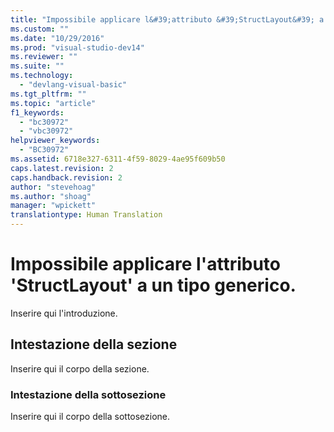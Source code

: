 ```yaml
---
title: "Impossibile applicare l&#39;attributo &#39;StructLayout&#39; a un tipo generico. | Microsoft Docs"
ms.custom: ""
ms.date: "10/29/2016"
ms.prod: "visual-studio-dev14"
ms.reviewer: ""
ms.suite: ""
ms.technology: 
  - "devlang-visual-basic"
ms.tgt_pltfrm: ""
ms.topic: "article"
f1_keywords: 
  - "bc30972"
  - "vbc30972"
helpviewer_keywords: 
  - "BC30972"
ms.assetid: 6718e327-6311-4f59-8029-4ae95f609b50
caps.latest.revision: 2
caps.handback.revision: 2
author: "stevehoag"
ms.author: "shoag"
manager: "wpickett"
translationtype: Human Translation
---
```

# Impossibile applicare l&#39;attributo &#39;StructLayout&#39; a un tipo generico.
Inserire qui l'introduzione.  
  
## Intestazione della sezione  
 Inserire qui il corpo della sezione.  
  
### Intestazione della sottosezione  
 Inserire qui il corpo della sottosezione.